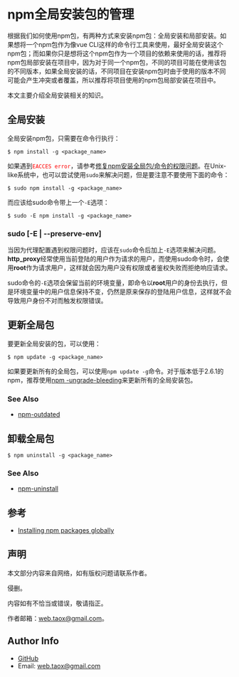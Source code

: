 # npm全局安装包的管理

根据我们如何使用npm包，有两种方式来安装npm包：全局安装和局部安装。如果想将一个npm包作为像vue CLI这样的命令行工具来使用，最好全局安装这个npm包；而如果你只是想将这个npm包作为一个项目的依赖来使用的话，推荐将npm包局部安装在项目中，因为对于同一个npm包，不同的项目可能在使用该包的不同版本，如果全局安装的话，不同项目在安装npm包时由于使用的版本不同可能会产生冲突或者覆盖，所以推荐将项目使用的npm包局部安装在项目中。

本文主要介绍全局安装相关的知识。

## 全局安装

全局安装npm包，只需要在命令行执行：

```shell
$ npm install -g <package_name>
```

如果遇到<span style="color: red;">`EACCES error`</span>，请参考[修复npm安装全局包/命令的权限问题](https://github.com/NinjiaHub/Tools-Tricks/blob/master/npm/documents/getting-started/npm%E6%9D%83%E9%99%90%E9%97%AE%E9%A2%98.md)。在Unix-like系统中，也可以尝试使用`sudo`来解决问题，但是要注意不要使用下面的命令：

```shell
$ sudo npm install -g <package_name>
```

而应该给sudo命令带上一个`-E`选项：

```shell
$ sudo -E npm install -g <package_name>
```

### sudo [-E | --preserve-env]

当因为代理配置遇到权限问题时，应该在`sudo`命令后加上`-E`选项来解决问题。**http_proxy**经常使用当前登陆的用户作为请求的用户，而使用sudo命令时，会使用**root**作为请求用户，这样就会因为用户没有权限或者鉴权失败而拒绝响应请求。

sudo命令的`-E`选项会保留当前的环境变量，即命令以**root**用户的身份去执行，但是环境变量中的用户信息保持不变，仍然是原来保存的登陆用户信息，这样就不会导致用户身份不对而触发权限错误。

## 更新全局包

要更新全局安装的包，可以使用：

```shell
$ npm update -g <package_name>
```

如果要更新所有的全局包，可以使用`npm update -g`命令。对于版本低于2.6.1的npm，推荐使用[npm -ungrade-bleeding](https://gist.github.com/othiym23/4ac31155da23962afd0e)来更新所有的全局安装包。

### See Also

* [npm-outdated](https://github.com/NinjiaHub/NPM-CLI-Commands/blob/master/documents/npm-outdated.md)

## 卸载全局包

```shell
$ npm uninstall -g <package_name>
```

### See Also

* [npm-uninstall](https://github.com/NinjiaHub/NPM-CLI-Commands/blob/master/documents/npm-uninstall.md)

## 参考

* [Installing npm packages globally](https://docs.npmjs.com/getting-started/installing-npm-packages-globally)

## 声明

本文部分内容来自网络，如有版权问题请联系作者。

侵删。

内容如有不恰当或错误，敬请指正。

作者邮箱：web.taox@gmail.com。

## Author Info

* [GitHub](https://github.com/Tao-Quixote)
* Email: web.taox@gmail.com
